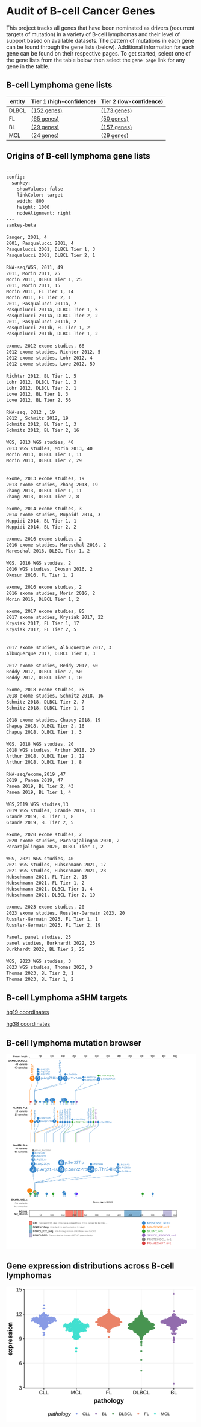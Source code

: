 # Audit of B-cell Cancer Genes

This project tracks all genes that have been nominated as drivers (recurrent targets of mutation) in a variety of B-cell lymphomas and their level of support based on available datasets. The pattern 
of mutations in each gene can be found through the gene lists (below). Additional information for each gene can be found on their respective pages. To get started, select one of the gene lists from the table below then select the `gene page` link for any gene in the table.  

## B-cell Lymphoma gene lists
| entity | Tier 1 (high-confidence) | Tier 2 (low-confidence) |
| ----- | ----------- | ---------- |
| DLBCL | [(152 genes)](tier1_dlbcl) |[(173 genes)](tier2_dlbcl) |
| FL | [(65 genes)](tier1_fl) |[(50 genes)](tier2_fl) |
| BL | [(29 genes)](BL_genes) |[(157 genes)](BL_genes#tier-2-bl-genes) |
| MCL | [(24 genes)](tier1_mcl) |[(29 genes)](tier2_mcl) |

## Origins of B-cell lymphoma gene lists

```mermaid
---
config:
  sankey:
    showValues: false
    linkColor: target
    width: 800
    height: 1000
    nodeAlignment: right
---
sankey-beta

Sanger, 2001, 4
2001, Pasqualucci 2001, 4
Pasqualucci 2001, DLBCL Tier 1, 3
Pasqualucci 2001, DLBCL Tier 2, 1

RNA-seq/WGS, 2011, 49
2011, Morin 2011, 25
Morin 2011, DLBCL Tier 1, 25
2011, Morin 2011, 15
Morin 2011, FL Tier 1, 14
Morin 2011, FL Tier 2, 1
2011, Pasqualucci 2011a, 7
Pasqualucci 2011a, DLBCL Tier 1, 5
Pasqualucci 2011a, DLBCL Tier 2, 2
2011, Pasqualucci 2011b, 2
Pasqualucci 2011b, FL Tier 1, 2
Pasqualucci 2011b, DLBCL Tier 1, 2

exome, 2012 exome studies, 68
2012 exome studies, Richter 2012, 5
2012 exome studies, Lohr 2012, 4
2012 exome studies, Love 2012, 59

Richter 2012, BL Tier 1, 5
Lohr 2012, DLBCL Tier 1, 3
Lohr 2012, DLBCL Tier 2, 1
Love 2012, BL Tier 1, 3
Love 2012, BL Tier 2, 56

RNA-seq, 2012 , 19
2012 , Schmitz 2012, 19
Schmitz 2012, BL Tier 1, 3
Schmitz 2012, BL Tier 2, 16

WGS, 2013 WGS studies, 40
2013 WGS studies, Morin 2013, 40
Morin 2013, DLBCL Tier 1, 11
Morin 2013, DLBCL Tier 2, 29


exome, 2013 exome studies, 19
2013 exome studies, Zhang 2013, 19
Zhang 2013, DLBCL Tier 1, 11
Zhang 2013, DLBCL Tier 2, 8

exome, 2014 exome studies, 3
2014 exome studies, Muppidi 2014, 3
Muppidi 2014, BL Tier 1, 1
Muppidi 2014, BL Tier 2, 2

exome, 2016 exome studies, 2
2016 exome studies, Mareschal 2016, 2
Mareschal 2016, DLBCL Tier 1, 2

WGS, 2016 WGS studies, 2
2016 WGS studies, Okosun 2016, 2
Okosun 2016, FL Tier 1, 2

exome, 2016 exome studies, 2
2016 exome studies, Morin 2016, 2
Morin 2016, DLBCL Tier 1, 2

exome, 2017 exome studies, 85
2017 exome studies, Krysiak 2017, 22
Krysiak 2017, FL Tier 1, 17
Krysiak 2017, FL Tier 2, 5


2017 exome studies, Albuquerque 2017, 3
Albuquerque 2017, DLBCL Tier 1, 3

2017 exome studies, Reddy 2017, 60
Reddy 2017, DLBCL Tier 2, 50
Reddy 2017, DLBCL Tier 1, 10

exome, 2018 exome studies, 35
2018 exome studies, Schmitz 2018, 16
Schmitz 2018, DLBCL Tier 2, 7
Schmitz 2018, DLBCL Tier 1, 9

2018 exome studies, Chapuy 2018, 19
Chapuy 2018, DLBCL Tier 2, 16
Chapuy 2018, DLBCL Tier 1, 3

WGS, 2018 WGS studies, 20
2018 WGS studies, Arthur 2018, 20
Arthur 2018, DLBCL Tier 2, 12
Arthur 2018, DLBCL Tier 1, 8

RNA-seq/exome,2019 ,47
2019 , Panea 2019, 47
Panea 2019, BL Tier 2, 43
Panea 2019, BL Tier 1, 4

WGS,2019 WGS studies,13
2019 WGS studies, Grande 2019, 13
Grande 2019, BL Tier 1, 8
Grande 2019, BL Tier 2, 5

exome, 2020 exome studies, 2
2020 exome studies, Pararajalingam 2020, 2
Pararajalingam 2020, DLBCL Tier 1, 2

WGS, 2021 WGS studies, 40
2021 WGS studies, Hubschmann 2021, 17
2021 WGS studies, Hubschmann 2021, 23
Hubschmann 2021, FL Tier 2, 15
Hubschmann 2021, FL Tier 1, 2
Hubschmann 2021, DLBCL Tier 1, 4
Hubschmann 2021, DLBCL Tier 2, 19

exome, 2023 exome studies, 20
2023 exome studies, Russler-Germain 2023, 20
Russler-Germain 2023, FL Tier 1, 1
Russler-Germain 2023, FL Tier 2, 19

Panel, panel studies, 25
panel studies, Burkhardt 2022, 25
Burkhardt 2022, BL Tier 2, 25

WGS, 2023 WGS studies, 3
2023 WGS studies, Thomas 2023, 3
Thomas 2023, BL Tier 2, 1
Thomas 2023, BL Tier 1, 2

```

## B-cell Lymphoma aSHM targets
[hg19 coordinates](ashm)

[hg38 coordinates](ashm_hg38)

## B-cell lymphoma mutation browser

![FOXO1](images/proteinpaint/FOXO1_NM_002015.svg)

## Gene expression distributions across B-cell lymphomas

![expression](images/gene_expression/FOXO1_by_pathology.svg)
